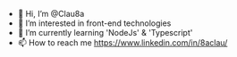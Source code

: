 - 👋 Hi, I’m @Clau8a
- 👀 I’m interested in front-end technologies
- 🌱 I’m currently learning 'NodeJs' & 'Typescript'
- 📫 How to reach me https://www.linkedin.com/in/8aclau/

<!---
Clau8a/Clau8a is a ✨ special ✨ repository because its `README.md` (this file) appears on your GitHub profile.
You can click the Preview link to take a look at your changes.
--->
